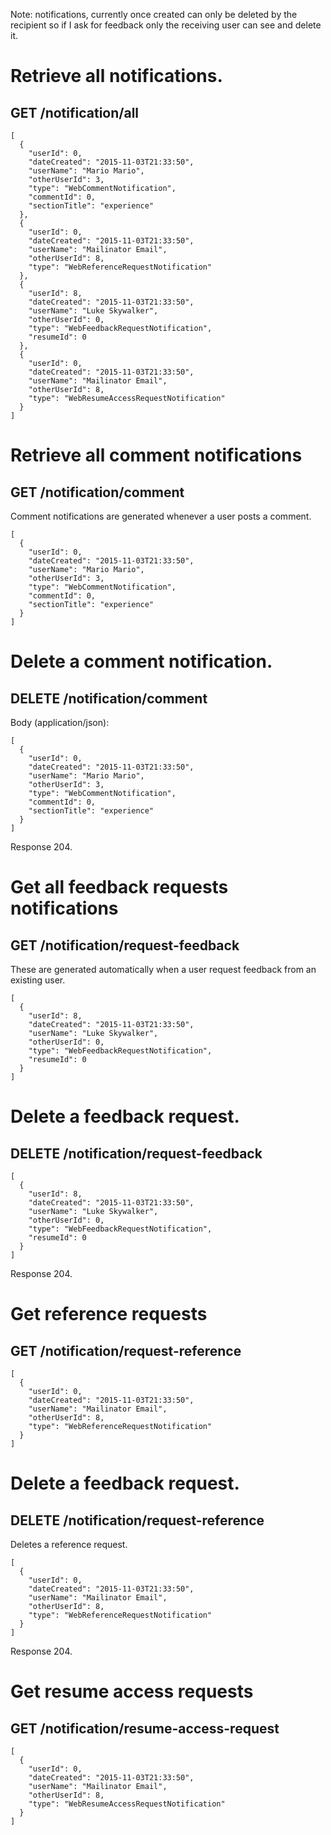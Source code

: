 Note: notifications, currently once created can only be deleted by the recipient so if I ask for feedback only the receiving user can see and delete it. 

# Retrieve all notifications.
## GET /notification/all

```
[
  {
    "userId": 0,
    "dateCreated": "2015-11-03T21:33:50",
    "userName": "Mario Mario",
    "otherUserId": 3,
    "type": "WebCommentNotification",
    "commentId": 0,
    "sectionTitle": "experience"
  },
  {
    "userId": 0,
    "dateCreated": "2015-11-03T21:33:50",
    "userName": "Mailinator Email",
    "otherUserId": 8,
    "type": "WebReferenceRequestNotification"
  },
  {
  	"userId": 8,
  	"dateCreated": "2015-11-03T21:33:50",
  	"userName": "Luke Skywalker",
  	"otherUserId": 0,
  	"type": "WebFeedbackRequestNotification",
  	"resumeId": 0
  },
  {
    "userId": 0,
    "dateCreated": "2015-11-03T21:33:50",
    "userName": "Mailinator Email",
    "otherUserId": 8,
    "type": "WebResumeAccessRequestNotification"
  }
]
```

# Retrieve all comment notifications
## GET /notification/comment	

Comment notifications are generated whenever a user posts a comment.

```
[
  {
    "userId": 0,
    "dateCreated": "2015-11-03T21:33:50",
    "userName": "Mario Mario",
    "otherUserId": 3,
    "type": "WebCommentNotification",
    "commentId": 0,
    "sectionTitle": "experience"
  }
]
```

# Delete a comment notification.
## DELETE /notification/comment 
Body (application/json):
```
[
  {
    "userId": 0,
    "dateCreated": "2015-11-03T21:33:50",
    "userName": "Mario Mario",
    "otherUserId": 3,
    "type": "WebCommentNotification",
    "commentId": 0,
    "sectionTitle": "experience"
  }
]
```
Response 204.

# Get all feedback requests notifications
## GET /notification/request-feedback

These are generated automatically when a user request feedback from an existing user.


```
[
  {
  	"userId": 8,
  	"dateCreated": "2015-11-03T21:33:50",
  	"userName": "Luke Skywalker",
  	"otherUserId": 0,
  	"type": "WebFeedbackRequestNotification",
  	"resumeId": 0
  }
]
```

# Delete a feedback request. 
## DELETE /notification/request-feedback

```
[
  {
  	"userId": 8,
  	"dateCreated": "2015-11-03T21:33:50",
  	"userName": "Luke Skywalker",
  	"otherUserId": 0,
  	"type": "WebFeedbackRequestNotification",
  	"resumeId": 0
  }
]
```
Response 204.

# Get reference requests
## GET /notification/request-reference

```
[
  {
    "userId": 0,
    "dateCreated": "2015-11-03T21:33:50",
    "userName": "Mailinator Email",
    "otherUserId": 8,
    "type": "WebReferenceRequestNotification"
  }
]
```

# Delete a feedback request. 
## DELETE /notification/request-reference
Deletes a reference request.

```
[
  {
    "userId": 0,
    "dateCreated": "2015-11-03T21:33:50",
    "userName": "Mailinator Email",
    "otherUserId": 8,
    "type": "WebReferenceRequestNotification"
  }
]
```

Response 204.

# Get resume access requests
## GET /notification/resume-access-request

```
[
  {
    "userId": 0,
    "dateCreated": "2015-11-03T21:33:50",
    "userName": "Mailinator Email",
    "otherUserId": 8,
    "type": "WebResumeAccessRequestNotification"
  }
]
```